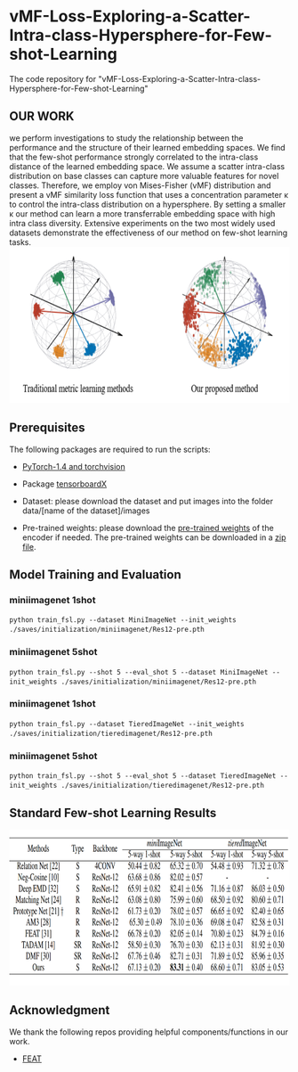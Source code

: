 # vMF-Loss-Exploring-a-Scatter-Intra-class-Hypersphere-for-Few-shot-Learning
The code repository for "vMF-Loss-Exploring-a-Scatter-Intra-class-Hypersphere-for-Few-shot-Learning"
## OUR WORK
we perform investigations to study the relationship between the performance and the structure of their learned embedding spaces. 
We find that the few-shot performance strongly correlated to the intra-class distance of the learned embedding space. 
We assume a scatter intra-class distribution on base classes can capture more valuable features for novel classes. 
Therefore, we employ von Mises-Fisher (vMF) distribution and present a vMF similarity loss function that uses a concentration parameter κ to control the intra-class distribution on a hypersphere. 
By setting a smaller κ  our method can learn a more transferrable embedding space with high intra class diversity. 
Extensive experiments on the two most widely used datasets demonstrate the effectiveness of our method on few-shot learning tasks. 
<img src='imgs/architecture.png' width='640' height='280'>
## Prerequisites

The following packages are required to run the scripts:

- [PyTorch-1.4 and torchvision](https://pytorch.org)

- Package [tensorboardX](https://github.com/lanpa/tensorboardX)

- Dataset: please download the dataset and put images into the folder data/[name of the dataset]/images

- Pre-trained weights: please download the [pre-trained weights](https://drive.google.com/open?id=14Jn1t9JxH-CxjfWy4JmVpCxkC9cDqqfE) of the encoder if needed. The pre-trained weights can be downloaded in a [zip file](https://drive.google.com/file/d/1XcUZMNTQ-79_2AkNG3E04zh6bDYnPAMY/view?usp=sharing).

## Model Training and Evaluation

### miniimagenet 1shot
`python train_fsl.py --dataset MiniImageNet --init_weights ./saves/initialization/miniimagenet/Res12-pre.pth`


### miniimagenet 5shot
`python train_fsl.py --shot 5 --eval_shot 5 --dataset MiniImageNet --init_weights ./saves/initialization/miniimagenet/Res12-pre.pth`


### miniimagenet 1shot
`python train_fsl.py --dataset TieredImageNet --init_weights ./saves/initialization/tieredimagenet/Res12-pre.pth`


### miniimagenet 5shot
`python train_fsl.py --shot 5 --eval_shot 5 --dataset TieredImageNet --init_weights ./saves/initialization/tieredimagenet/Res12-pre.pth`

## Standard Few-shot Learning Results


<img src='imgs/result.png' width='640' height='280'>

## Acknowledgment
We thank the following repos providing helpful components/functions in our work.
- [FEAT](https://github.com/Sha-Lab/FEAT)
